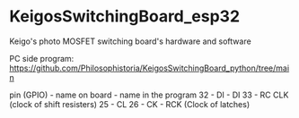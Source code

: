 # KeigosSwitchingBoard_esp32
Keigo's photo MOSFET switching board's hardware and software

PC side program: https://github.com/Philosophistoria/KeigosSwitchingBoard_python/tree/main

pin (GPIO) - name on board - name in the program
32 - DI - DI
33 - RC  CLK (clock of shift resisters)
25 - CL
26 - CK - RCK (Clock of latches)
